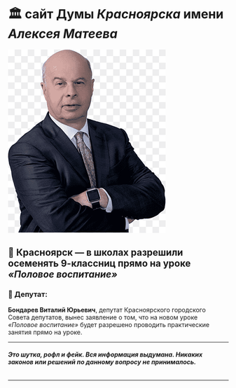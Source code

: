 
# 🏛️  сайт Думы *Красноярска* имени *Алексея Матеева*

![Photo](https://raw.githubusercontent.com/derxanax/derxsapec/main/photo.png )

## 🚨 Красноярск — в школах разрешили осеменять 9-классниц прямо на уроке *«Половое воспитание»*

### 👤 Депутат:  
**Бондарев Виталий Юрьевич**, депутат Красноярского городского Совета депутатов, вынес заявление о том, что на новом уроке *«Половое воспитание»* будет разрешено проводить практические занятия прямо на уроке.

---

###### **Это шутка, рофл и фейк. Вся информация выдумана. Никаких законов или решений по данному вопросу не принималось.**

--- 
